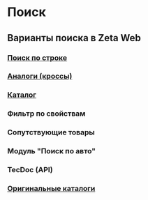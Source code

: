 # Поиск

## Варианты поиска в Zeta Web

### [Поиск по строке](poisk-po-stroke.md)

### [Аналоги \(кроссы\)](../upravlenie-nomenklaturoi/perekrossirovka-nomenklatury.md)

### [Каталог](../upravlenie-nomenklaturoi/katalog.md)

### Фильтр по свойствам

### Сопутствующие товары

### Модуль "Поиск по авто"

### TecDoc \(API\)

### [Оригинальные каталоги](../vneshnie-servisy-i-katalogi-po-podboru-avtozapchastei/laximo.md)

